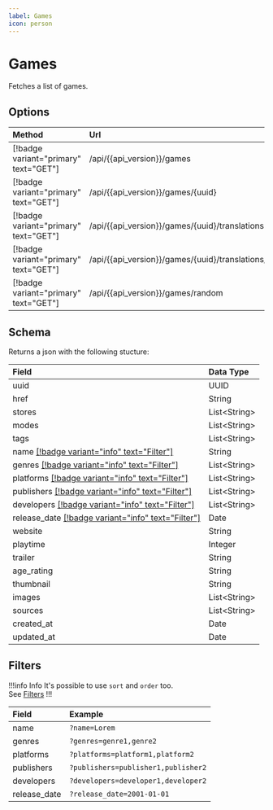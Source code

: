```yaml
---
label: Games
icon: person
---
```


# Games

Fetches a list of games.

## Options

| Method                                | Url                                                           | Description                     |
| :------------------------------------ | :------------------------------------------------------------ | :------------------------------ |
| [!badge variant="primary" text="GET"] | /api/{{api_version}}/games                                    | **Retrieves** all.              |
| [!badge variant="primary" text="GET"] | /api/{{api_version}}/games/\{uuid\}                           | **Retrieves** one by **UUID**.  |
| [!badge variant="primary" text="GET"] | /api/{{api_version}}/games/\{uuid\}/translations              | **Retrieves** all translations. |
| [!badge variant="primary" text="GET"] | /api/{{api_version}}/games/\{uuid\}/translations/\{language\} | **Retrieves** one translation.  |
| [!badge variant="primary" text="GET"] | /api/{{api_version}}/games/random                             | **Retrieves** one random.       |

## Schema

Returns a json with the following stucture:

| Field                                                          | Data Type      |
| :------------------------------------------------------------- | :------------- |
| uuid                                                           | UUID           |
| href                                                           | String         |
| stores                                                         | List\<String\> |
| modes                                                          | List\<String\> |
| tags                                                           | List\<String\> |
| name [[!badge variant="info" text="Filter"]](#filters)         | String         |
| genres [[!badge variant="info" text="Filter"]](#filters)       | List\<String\> |
| platforms [[!badge variant="info" text="Filter"]](#filters)    | List\<String\> |
| publishers [[!badge variant="info" text="Filter"]](#filters)   | List\<String\> |
| developers [[!badge variant="info" text="Filter"]](#filters)   | List\<String\> |
| release_date [[!badge variant="info" text="Filter"]](#filters) | Date           |
| website                                                        | String         |
| playtime                                                       | Integer        |
| trailer                                                        | String         |
| age_rating                                                     | String         |
| thumbnail                                                      | String         |
| images                                                         | List\<String\> |
| sources                                                        | List\<String\> |
| created_at                                                     | Date           |
| updated_at                                                     | Date           |

## Filters

!!!info Info
It's possible to use `sort` and `order` too. \
See [Filters](../Guides/Filters.md)
!!!

| Field        | Example                             |
| :----------- | :---------------------------------- |
| name         | `?name=Lorem`                       |
| genres       | `?genres=genre1,genre2`             |
| platforms    | `?platforms=platform1,platform2`    |
| publishers   | `?publishers=publisher1,publisher2` |
| developers   | `?developers=developer1,developer2` |
| release_date | `?release_date=2001-01-01`          |
